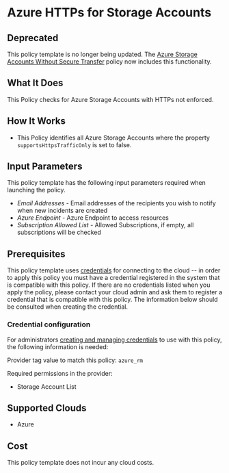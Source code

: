 # Azure HTTPs for Storage Accounts

## Deprecated

This policy template is no longer being updated. The [Azure Storage Accounts Without Secure Transfer](https://github.com/flexera-public/policy_templates/tree/master/security/azure/secure_transfer_required/) policy now includes this functionality.

## What It Does

This Policy checks for Azure Storage Accounts with HTTPs not enforced.

## How It Works

- This Policy identifies all Azure Storage Accounts where the property `supportsHttpsTrafficOnly` is set to false.

## Input Parameters

This policy template has the following input parameters required when launching the policy.

- *Email Addresses* - Email addresses of the recipients you wish to notify when new incidents are created
- *Azure Endpoint* - Azure Endpoint to access resources
- *Subscription Allowed List* - Allowed Subscriptions, if empty, all subscriptions will be checked

## Prerequisites

This policy template uses [credentials](https://docs.flexera.com/flexera/EN/Automation/ManagingCredentialsExternal.htm) for connecting to the cloud -- in order to apply this policy you must have a credential registered in the system that is compatible with this policy. If there are no credentials listed when you apply the policy, please contact your cloud admin and ask them to register a credential that is compatible with this policy. The information below should be consulted when creating the credential.

### Credential configuration

For administrators [creating and managing credentials](https://docs.flexera.com/flexera/EN/Automation/ManagingCredentialsExternal.htm) to use with this policy, the following information is needed:

Provider tag value to match this policy: `azure_rm`

Required permissions in the provider:

- Storage Account List

## Supported Clouds

- Azure

## Cost

This policy template does not incur any cloud costs.

